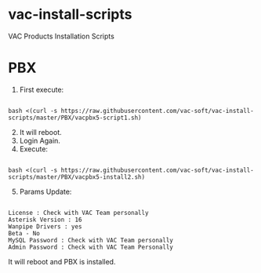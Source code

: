# vac-install-scripts
VAC Products Installation Scripts

# PBX

1. First execute: 
<pre lang='bash'><code>
bash <(curl -s https://raw.githubusercontent.com/vac-soft/vac-install-scripts/master/PBX/vacpbx5-script1.sh)
</code></pre>
2. It will reboot. 
3. Login Again.
4. Execute:
<pre lang='bash'><code>
bash <(curl -s https://raw.githubusercontent.com/vac-soft/vac-install-scripts/master/PBX/vacpbx5-install2.sh)
</code></pre>
5. Params Update:
<pre lang='bash'><code>
License : Check with VAC Team personally
Asterisk Version : 16
Wanpipe Drivers : yes
Beta - No
MySQL Password : Check with VAC Team personally
Admin Password : Check with VAC Team Personally
</code></pre>
It will reboot and PBX is installed.